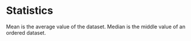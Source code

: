 # Statistics

Mean is the average value of the dataset. Median is the middle value of an ordered dataset.